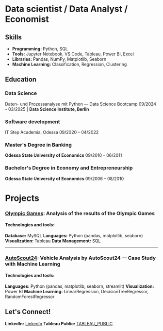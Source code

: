 # Data scientist / Data Analyst / Economist

##  Skills
-  **Programming:** Python, SQL
-  **Tools:** Jupyter Notebook, VS Code, Tableau, Power BI, Excel  
-  **Libraries:** Pandas, NumPy, Matplotlib, Seaborn 
-  **Machine Learning:** Classification, Regression, Clustering
  
##  Education
###   Data Science
 Daten- und Prozessanalyse mit Python — Data Science Bootcamp
 09/2024 - 03/2025 | **Data Science Institute, Berlin**

###  Software development
 IT Step Academia, Odessa
 09/2020 – 04/2022

###  Master's Degree in Banking
 **Odessa State University of Economics**
 09/2010 – 06/2011

###  Bachelor's Degree in Economy and Entrepreneurship
 **Odessa State University of Economics**
 09/2006 – 08/2010

#  Projects

###  [Olympic Games](https://github.com/AVMatvieieva/Olympics/blob/main/README.md): **Analysis of the results of the Olympic Games**
#### Technologies and tools:

 **Database:** MySQL
 **Languages:** Python (pandas, matplotlib, seaborn)
 **Visualization:** Tableau
 **Data Management:** SQL

   ---
###  [AutoScout24](https://github.com/AVMatvieieva/AutoScout24/blob/main/README.md): **Vehicle Analysis by AutoScout24 — Case Study with Machine Learning**
#### Technologies and tools:

 **Languages:** Python (pandas, matplotlib, seaborn, streamlit)
 **Visualization:** Power BI
 **Machine Learning:** LinearRegression, DecisionTreeRegressor, RandomForestRegressor

##  Let's Connect!  

 **LinkedIn:** [LinkedIn](https://www.linkedin.com/in/anna-matvieieva-6aa946246/)
 **Tableau Public:** [TABLEAU_PUBLIC](https://public.tableau.com/app/profile/anna.matvieieva/vizzes) 
